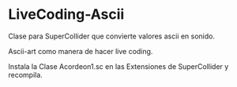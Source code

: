 # LiveCoding-Ascii

Clase para SuperCollider que convierte valores ascii en sonido. 

Ascii-art como manera de hacer live coding.


Instala la Clase Acordeon1.sc en las Extensiones de SuperCollider y recompila.

